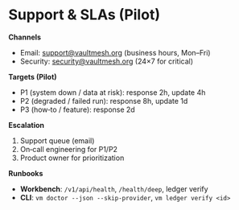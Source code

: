 # Support & SLAs (Pilot)

**Channels**

- Email: support@vaultmesh.org (business hours, Mon–Fri)
- Security: security@vaultmesh.org (24×7 for critical)

**Targets (Pilot)**

- P1 (system down / data at risk): response 2h, update 4h
- P2 (degraded / failed run): response 8h, update 1d
- P3 (how‑to / feature): response 2d

**Escalation**

1. Support queue (email)
2. On‑call engineering for P1/P2
3. Product owner for prioritization

**Runbooks**

- **Workbench**: `/v1/api/health`, `/health/deep`, ledger verify
- **CLI**: `vm doctor --json --skip-provider`, `vm ledger verify <id>`

